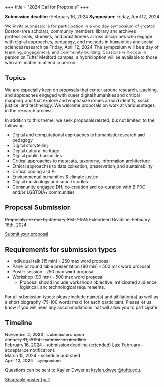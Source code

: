 +++
title = "2024 Call for Proposals"
+++



**Submission deadline:** February 16, 2024 
**Symposium:** Friday, April 12, 2024

We invite submissions for participation in a one day symposium of greater Boston-area scholars, community members, library and archives professionals, students, and practitioners across disciplines who engage with digital approaches, pedagogy, and methods in humanities and social sciences research on Friday, April 12, 2024. The symposium will be a day of learning, engagement, and community building. Sessions will occur in person on Tufts’ Medford campus; a hybrid option will be available to those who are unable to attend in person.

## Topics
We are especially keen on proposals that center around research, teaching, and approaches engaged with queer digital humanities and critical mapping, and that explore and emphasize issues around identity, social justice, and technology. We welcome proposals on work at various stages in the research process.   

In addition to this theme, we seek proposals related, but not limited, to the following:
* Digital and computational approaches to humanistic research and pedagogy
* Digital storytelling
* Digital cultural heritage
* Digital public humanities
* Critical approaches to metadata, taxonomy, information architecture
* Ethical approaches to data collection, preservation, and sustainability
* Critical coding and AI 
* Environmental humanities & climate justice
* Digital musicology and sound studies
* Community engaged DH; co-creation and co-curation with BIPOC and/or LGBTQIA+ communities

## Proposal Submission
~~Proposals are due by January 31st, 2024~~
Extendeed Deadline: February 16th, 2024

[Submit your proposal](https://airtable.com/appy79pthcpGAW8Qm/shra71rFvODacf7UE) 

## Requirements for submission types
* Individual talk (15 min) - 250 max word proposal
* Panel or round table presentation (90 min) - 500 max word proposal
* Poster session - 250 max word proposal
* Workshop (90 min) - 500 max word proposal
    * Proposal should include workshop’s objective, anticipated audience, logistical, and technological requirements.

For all submission types: please include name(s) and affiliation(s) as well as a short biography (75-100 words max) for each participant. Please let us know if you will need any accommodations that will allow you to participate. 


## Timeline
November 2, 2023 – submissions open  
~~January 31, 2024 – submission deadline~~    
February 16, 2024 - submission deadline (extended)
Late February – acceptance notifications  
March 15, 2024 - schedule published   
April 12, 2024 - symposium


Questions can be sent to Kaylen Dwyer at [kaylen.dwyer@tufts.edu](mailto:kaylen.dwyer@tufts.edu).

[Shareable poster [pdf]](../img/symposium_poster.pdf)

<br>
<br>
<br>
<br>
